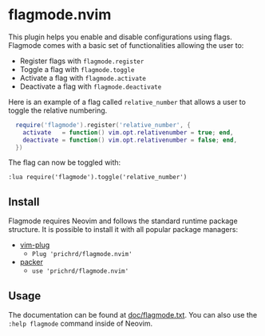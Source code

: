 # flagmode.nvim

This plugin helps you enable and disable configurations using flags. Flagmode 
comes with a basic set of functionalities allowing the user to:

* Register flags with `flagmode.register`
* Toggle a flag with `flagmode.toggle` 
* Activate a flag with `flagmode.activate` 
* Deactivate a flag with `flagmode.deactivate` 

Here is an example of a flag called `relative_number` that allows a user to
toggle the relative numbering.

```lua
  require('flagmode').register('relative_number', {
    activate   = function() vim.opt.relativenumber = true; end,
    deactivate = function() vim.opt.relativenumber = false; end,
  })
```

The flag can now be toggled with:

```
:lua require('flagmode').toggle('relative_number')
```

## Install

Flagmode requires Neovim and follows the standard runtime package structure. 
It is possible to install it with all popular package managers:

* [vim-plug](https://github.com/junegunn/vim-plug)
  * `Plug 'prichrd/flagmode.nvim'`
* [packer](https://github.com/wbthomason/packer.nvim)
  * `use 'prichrd/flagmode.nvim'`

## Usage

The documentation can be found at [doc/flagmode.txt](doc/flagmode.txt). You can 
also use the `:help flagmode` command inside of Neovim.
